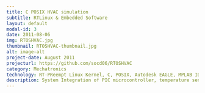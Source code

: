 ```yaml
---
title: C POSIX HVAC simulation
subtitle: RTLinux & Embedded Software
layout: default
modal-id: 3
date: 2011-08-06
img: RTOSHVAC.jpg
thumbnail: RTOSHVAC-thumbnail.jpg
alt: image-alt
project-date: August 2011
projecturl: https://github.com/socd06/RTOSHVAC
category: Mechatronics
technology: RT-PReempt Linux Kernel, C, POSIX, Autodesk EAGLE, MPLAB IDE, PICC C, RS232   
description: System Integration of PIC microcontroller, temperature sensor, RTOS terminal and power switching printed circuit board
---
```

